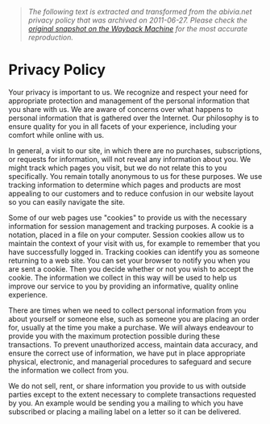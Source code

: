 > *The following text is extracted and transformed from the abivia.net privacy policy that was archived on 2011-06-27. Please check the [original snapshot on the Wayback Machine](https://web.archive.org/web/20110627105038id_/http%3A//www.abivia.net/privacy%3Fml%3D1) for the most accurate reproduction.*

# Privacy Policy

Your privacy is important to us. We recognize and respect your need for appropriate protection and management of the personal information that you share with us. We are aware of concerns over what happens to personal information that is gathered over the Internet. Our philosophy is to ensure quality for you in all facets of your experience, including your comfort while online with us.

In general, a visit to our site, in which there are no purchases, subscriptions, or requests for information, will not reveal any information about you. We might track which pages you visit, but we do not relate this to you specifically. You remain totally anonymous to us for these purposes. We use tracking information to determine which pages and products are most appealing to our customers and to reduce confusion in our website layout so you can easily navigate the site.

Some of our web pages use "cookies" to provide us with the necessary information for session management and tracking purposes. A cookie is a notation, placed in a file on your computer. Session cookies allow us to maintain the context of your visit with us, for example to remember that you have successfully logged in. Tracking cookies can identify you as someone returning to a web site. You can set your browser to notify you when you are sent a cookie. Then you decide whether or not you wish to accept the cookie. The information we collect in this way will be used to help us improve our service to you by providing an informative, quality online experience.

There are times when we need to collect personal information from you about yourself or someone else, such as someone you are placing an order for, usually at the time you make a purchase. We will always endeavour to provide you with the maximum protection possible during these transactions. To prevent unauthorized access, maintain data accuracy, and ensure the correct use of information, we have put in place appropriate physical, electronic, and managerial procedures to safeguard and secure the information we collect from you.

We do not sell, rent, or share information you provide to us with outside parties except to the extent necessary to complete transactions requested by you. An example would be sending you a mailing to which you have subscribed or placing a mailing label on a letter so it can be delivered.
